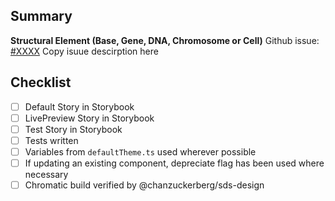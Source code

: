 ## Summary

**Structural Element (Base, Gene, DNA, Chromosome or Cell)**
Github issue: [#XXXX](link)
Copy isuue descirption here

## Checklist

- [ ] Default Story in Storybook
- [ ] LivePreview Story in Storybook
- [ ] Test Story in Storybook
- [ ] Tests written
- [ ] Variables from `defaultTheme.ts` used wherever possible
- [ ] If updating an existing component, depreciate flag has been used where necessary
- [ ] Chromatic build verified by @chanzuckerberg/sds-design
